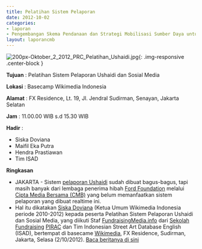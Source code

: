 ```yaml
---
title: Pelatihan Sistem Pelaporan 
date: 2012-10-02
categories:
- laporan
- Pengembangan Skema Pendanaan dan Strategi Mobilisasi Sumber Daya untuk Keberlanjutan Media komunitas di Indonesia
layout: laporancmb
---
```



![200px-Oktober_2_2012_PRC_Pelatihan_Ushaidi.jpg](/uploads/200px-Oktober_2_2012_PRC_Pelatihan_Ushaidi.jpg){: .img-responsive .center-block }


**Tujuan** : Pelatihan Sistem Pelaporan Ushaidi dan Sosial Media 

**Lokasi** : Basecamp Wikimedia Indonesia 

**Alamat** : FX Residence, Lt. 19, Jl. Jendral Sudirman, Senayan, Jakarta Selatan 

**Jam** : 11.00.00 WIB s.d 15.30 WIB 

**Hadir** :
* Siska Doviana
* Maifil Eka Putra
* Hendra Prastiawan
* Tim ISAD

**Ringkasan**  
* JAKARTA - Sistem [pelaporan Ushaidi](http://lapor.ciptamedia.org/) sudah dibuat bagus-bagus, tapi masih banyak dari lembaga penerima hibah [Ford Foundation](http://www.fordfoundation.org/) melalui [Cipta Media Bersama (CMB)](http://ciptamedia.org/) yang belum memanfaatkan sistem pelaporan yang dibuat realtime ini. 
* Hal itu dikatakan [Siska Doviana](http://www.wikimedia.or.id/wiki/Pengguna:Siska/) (Ketua Umum Wikimedia Indonesia periode 2010-2012) kepada peserta Pelatihan Sistem Pelaporan Ushaidi dan Sosial Media, yang diikuti Staf [FundraisingMedia.info](http://www.fundraisingmedia.info/) dari [Sekolah Fundraising](sekolahfundraising.com) [PIRAC](http://www.pirac.org/) dan Tim Indonesian Street Art Database English (ISAD), bertempat di basecame [Wikimedia](https://wikimediafoundation.org/wiki/Halaman_Utama/), FX Residence, Sudirman, Jakarta, Selasa (2/10/2012). [Baca beritanya di sini](http://www.fundraisingmedia.info/blog/2012/10/04/sistem-ushaidi-tunjang-pelaporan-lembaga-penerima-hibah/)
